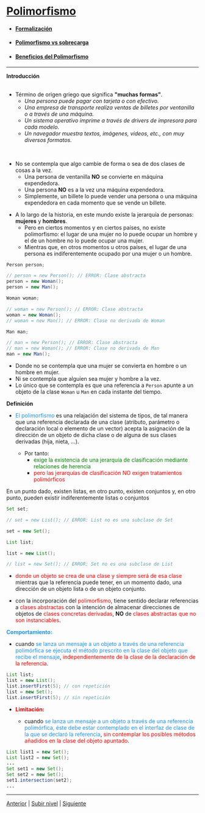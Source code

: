 # [Polimorfismo](README.md)

- #### [Formalización](u1formalization/README.md)
- #### [Polimorfismo vs sobrecarga](u2polymorphismVsOverloading/README.md)
- #### [Beneficios del Polimorfismo](u3polymorphismBenefits/README.md)

---
  **Introducción** <br><br> 

   - Término de origen griego que significa **"muchas formas"**. <br>
     * _Una persona puede pagar con tarjeta o con efectivo._
     + _Una empresa de transporte realiza ventas de billetes por ventanilla o a través de una máquina._
     + _Un sistema operativo imprime a través de drivers de impresora para cada modelo._
     + _Un navegador muestra textos, imágenes, videos, etc., con muy diversos formatos._
<br>

  + No se contempla que algo cambie de forma o sea de dos clases de cosas a la vez.
    + Una persona de ventanilla **NO** se convierte en máquina expendedora.
    + Una persona **NO** es a la vez una máquina expendedora.
    + Simplemente, un billete lo puede vender una persona o una máquina expendedora en cada momento que se vende un billete.

- A lo largo de la historia, en este mundo existe la jerarquía de personas: **mujeres** y **hombres**.  
  - Pero en ciertos momentos y en ciertos países, no existe polimorfismo: el lugar de una mujer no lo puede ocupar un hombre y el de un hombre no lo puede ocupar una mujer.  
  - Mientras que, en otros momentos u otros países, el lugar de una persona es indiferentemente ocupado por una mujer o un hombre.

```java
Person person;

// person = new Person(); // ERROR: Clase abstracta
person = new Woman();
person = new Man();

Woman woman;

// woman = new Person(); // ERROR: Clase abstracta
woman = new Woman();
// woman = new Man(); // ERROR: Clase no derivada de Woman

Man man;

// man = new Person(); // ERROR: Clase abstracta
// man = new Woman(); // ERROR: Clase no derivada de Man
man = new Man();
```

- Donde no se contempla que una mujer se convierta en hombre o un hombre en mujer.
- Ni se contempla que alguien sea mujer y hombre a la vez.
- Lo único que se contempla es que una referencia a `Person` apunte a un objeto de la clase `Woman` u `Man` en cada instante del tiempo.

**Definición**

- <span style="color:DodgerBlue">El polimorfismo</span> es una relajación del sistema de tipos, de tal manera que una referencia declarada de una clase (atributo, parámetro o declaración local o elemento de un vector) acepta la asignación de la dirección de un objeto de dicha clase o de alguna de sus clases derivadas (hija, nieta, …).

  - Por tanto:  
    - <span style="color:green">exige la existencia de una jerarquía de clasificación mediante relaciones de herencia</span>  
    - <span style="color:red">pero las jerarquías de clasificación NO exigen tratamientos polimórficos</span>

En un punto dado, existen listas, en otro punto, existen conjuntos y, en otro punto, pueden existir indiferentemente listas o conjuntos





```java
Set set;

// set = new List(); // ERROR: List no es una subclase de Set

set = new Set();

List list;

list = new List();

// list = new Set(); // ERROR: Set no es una subclase de List
```

- <span style="color:red">donde un objeto se crea de una clase y siempre será de esa clase</span> mientras que la referencia puede tener, en un momento dado, una dirección de un objeto lista o de un objeto conjunto.

- con la incorporación del <span style="color:red">polimorfismo</span>, tiene sentido declarar referencias a <span style="color:red">clases abstractas</span> con la intención de almacenar direcciones de objetos de <span style="color:red">clases concretas derivadas</span>, **NO** de <span style="color:red">clases abstractas que no son instanciables</span>.


**<span style="color:DodgerBlue">Comportamiento:</span>**

  - cuando <span style="color:DodgerBlue">se lanza un mensaje a un objeto a través de una referencia polimórfica se ejecuta el método prescrito en la clase del objeto que recibe el mensaje</span>, <span style="color:red">independientemente de la clase de la declaración de la referencia</span>.

```java
List list;
list = new List();
list.insertFirst(5); // con repetición
list = new Set();
list.insertFirst(5); // sin repetición
```

- **<span style="color:red">Limitación:</span>**

  - cuando <span style="color:dodgerBlue">se lanza un mensaje a un objeto a través de una referencia polimórfica, éste debe estar contemplado en el interfaz de clase de la que se declaró la referencia</span>, <span style="color:red">sin contemplar los posibles métodos añadidos en la clase del objeto apuntado</span>.

```java
List list1 = new Set();
List list2 = new Set();
...
Set set1 = new Set();
Set set2 = new Set();
set1.intersection(set2);
...
```


---




[Anterior](../u6inheritanceBenefits/README.md) | [Subir nivel](../README.md) | [Siguiente](/c4how/u5objectOrientedProgramming/u7polymorphism/u1formalization/README.md)
